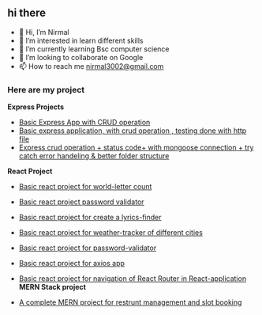 ## hi there
- 👋 Hi, I’m Nirmal
- 👀 I’m interested in learn different skills
- 🌱 I’m currently learning Bsc computer science
- 💞️ I’m looking to collaborate on Google
- 📫 How to reach me nirmal3002@gmail.com

### Here are my project
**Express Projects**

- [Basic Express App with CRUD operation](https://github.com/nirmal3002/ExpressProject1)
- [Basic  express application, with crud operation , testing done with http file ](https://github.com/nirmal3002/expressApp2)
- [ Express crud operation +  status code+ with mongoose connection + try catch error handeling & better folder structure](https://github.com/nirmal3002/express-App2)

**React Project**

 - [Basic react project for world-letter count](https://github.com/nirmal3002/reactApp-prog/tree/main/word-letter-counter)
 - [Basic react project password validator](https://github.com/nirmal3002/reactApp-prog1/tree/main/password-validator)
 - [Basic react project for create a lyrics-finder](https://github.com/nirmal3002/reactApp-prog1/tree/main/lyrics-finder)
 - [Basic react project for weather-tracker of different cities](https://github.com/nirmal3002/reactApp-prog1/tree/main/weather-tracker)
 - [Basic react project for password-validator](https://github.com/nirmal3002/reactApp-prog/tree/main/password-validator)
 - [Basic react project for axios app](https://github.com/nirmal3002/reactApp-prog1/tree/main/axios-app)
 - [Basic react project for navigation of React Router in React-application](https://github.com/nirmal3002/reactApp-prog/tree/main/react-router-lab)
**MERN Stack project**

 - [A complete MERN project for restrunt management and slot booking ](https://github.com/nirmal3002/RESTRUNT-MGMT)   
   
  
<!---
nirmal3002/nirmal3002 is a ✨ special ✨ repository because its `README.md` (this file) appears on your GitHub profile.
You can click the Preview link to take a look at your changes.
--->
